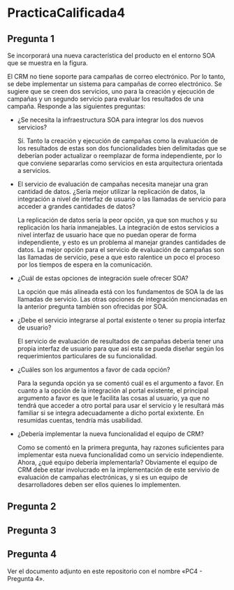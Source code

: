 # PracticaCalificada4

## Pregunta 1

Se incorporará una nueva característica del producto en el entorno SOA que se muestra en la figura.

El CRM no tiene soporte para campañas de correo electrónico. Por lo tanto, se debe implementar un sistema para campañas de correo electrónico. Se sugiere que se creen dos servicios, uno para la creación y ejecución de campañas y un segundo servicio para evaluar los resultados de una campaña. Responde a las siguientes preguntas:

* ¿Se necesita la infraestructura SOA para integrar los dos nuevos servicios?

  Sí. Tanto la creación y ejecución de campañas como la evaluación de los resultados de estas son dos funcionalidades bien delimitadas que se deberían poder actualizar o reemplazar de forma independiente, por lo que conviene separarlas como servicios en esta arquitectura orientada a servicios.
  
* El servicio de evaluación de campañas necesita manejar una gran cantidad de datos. ¿Sería mejor utilizar la replicación de datos, la integración a nivel de interfaz de usuario o las llamadas de servicio para acceder a grandes cantidades de datos?
  
  La replicación de datos sería la peor opción, ya que son muchos y su replicación los haría inmanejables. La integración de estos servicios a nivel interfaz de usuario hace que no puedan operar de forma independiente, y esto es un problema al manejar grandes cantidades de datos. La mejor opción para el servicio de evaluación de campañas son las llamadas de servicio, pese a que esto ralentice un poco el proceso por los tiempos de espera en la comunicación.
   
* ¿Cuál de estas opciones de integración suele ofrecer SOA?
  
  La opción que más alineada está con los fundamentos de SOA la de las llamadas de servicio. Las otras opciones de integración mencionadas en la anterior pregunta también son ofrecidas por SOA.

* ¿Debe el servicio integrarse al portal existente o tener su propia interfaz de usuario?
 
  El servicio de evaluación de resultados de campañas deberia tener una propia interfaz de usuario para que así esta se pueda diseñar según los requerimientos particulares de su funcionalidad.

* ¿Cuáles son los argumentos a favor de cada opción?

  Para la segunda opción ya se comentó cuál es el argumento a favor. En cuanto a la opción de la integración al portal existente, el principal argumento a favor es que le facilita las cosas al usuario, ya que no tendrá que acceder a otro portal para usar el servicio y le resultará más familiar si se integra adecuadamente a dicho portal exixtente. En resumidas cuentas, tendría más usabilidad.

* ¿Debería implementar la nueva funcionalidad el equipo de CRM?

  Como se comentó en la primera pregunta, hay razones suficientes para implementar esta nueva funcionalidad como un servicio independiente. Ahora, ¿qué equipo debería implementarla? Obviamente el equipo de CRM debe estar involucrado en la implementación de este servivio de evaluación de campañas electrónicas, y si es un equipo de desarrolladores deben ser ellos quienes lo implementen.
  
## Pregunta 2

## Pregunta 3

## Pregunta 4

Ver el documento adjunto en este repositorio con el nombre «PC4 - Pregunta 4».
